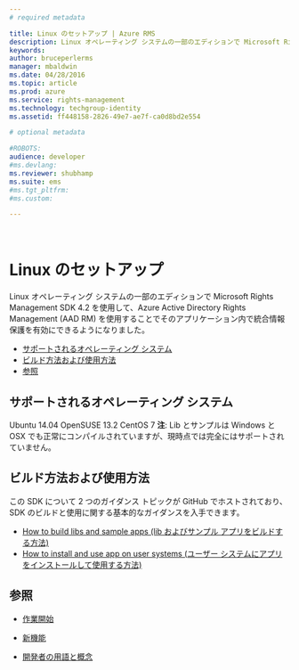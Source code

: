 ```yaml
---
# required metadata

title: Linux のセットアップ | Azure RMS
description: Linux オペレーティング システムの一部のエディションで Microsoft Rights Management SDK 4.2 を使用できるようになりました。
keywords:
author: bruceperlerms
manager: mbaldwin
ms.date: 04/28/2016
ms.topic: article
ms.prod: azure
ms.service: rights-management
ms.technology: techgroup-identity
ms.assetid: ff448158-2826-49e7-ae7f-ca0d8bd2e554

# optional metadata

#ROBOTS:
audience: developer
#ms.devlang:
ms.reviewer: shubhamp
ms.suite: ems
#ms.tgt_pltfrm:
#ms.custom:

---
```


﻿
# Linux のセットアップ


Linux オペレーティング システムの一部のエディションで Microsoft Rights Management SDK 4.2 を使用して、Azure Active Directory Rights Management (AAD RM) を使用することでそのアプリケーション内で統合情報保護を有効にできるようになりました。

-   [サポートされるオペレーティング システム](#supported_operating_systems)
-   [ビルド方法および使用方法](#how_to_build_and_use)
-   [参照](#see_also)

## サポートされるオペレーティング システム


Ubuntu 14.04
OpenSUSE 13.2
CentOS 7
**注**: Lib とサンプルは Windows と OSX でも正常にコンパイルされていますが、現時点では完全にはサポートされていません。

 

## ビルド方法および使用方法

この SDK について 2 つのガイダンス トピックが GitHub でホストされており、SDK のビルドと使用に関する基本的なガイダンスを入手できます。

-   [How to build libs and sample apps (lib およびサンプル アプリをビルドする方法)](https://github.com/AzureAD/rms-sdk-for-cpp/blob/master/docs/how_to_build_it.md)
-   [How to install and use app on user systems (ユーザー システムにアプリをインストールして使用する方法)](https://github.com/AzureAD/rms-sdk-for-cpp/blob/master/docs/how_to_use_it.md)

## 参照

* [作業開始](get-started.md)

* [新機能](release-notes.md)

* [開発者の用語と概念](core-concepts.md)

 

 





<!--HONumber=Apr16_HO3-->


